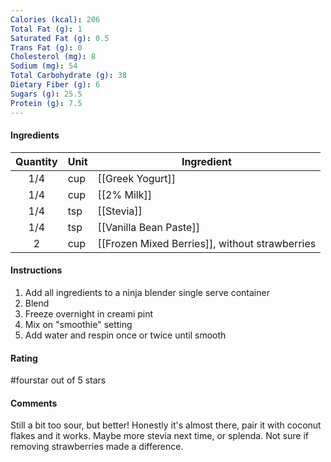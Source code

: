 ```yaml
---
Calories (kcal): 206
Total Fat (g): 1
Saturated Fat (g): 0.5
Trans Fat (g): 0
Cholesterol (mg): 8
Sodium (mg): 54
Total Carbohydrate (g): 38
Dietary Fiber (g): 6
Sugars (g): 25.5
Protein (g): 7.5
---
```

#### Ingredients

| Quantity | Unit | Ingredient                                     |
| :------: | :--- | ---------------------------------------------- |
|   1/4    | cup  | [[Greek Yogurt]]                               |
|   1/4    | cup  | [[2% Milk]]                                    |
|   1/4    | tsp  | [[Stevia]]                                     |
|   1/4    | tsp  | [[Vanilla Bean Paste]]                         |
|    2     | cup  | [[Frozen Mixed Berries]], without strawberries |

#### Instructions

1. Add all ingredients to a ninja blender single serve container
2. Blend
3. Freeze overnight in creami pint
4. Mix on "smoothie" setting
5. Add water and respin once or twice until smooth

#### Rating

#fourstar out of 5 stars

#### Comments

Still a bit too sour, but better! Honestly it's almost there, pair it with coconut flakes and it works. Maybe more stevia next time, or splenda. Not sure if removing strawberries made a difference.